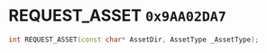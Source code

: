 # REQUEST_ASSET `0x9AA02DA7`

```cpp
int REQUEST_ASSET(const char* AssetDir, AssetType _AssetType);
```